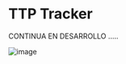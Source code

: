 # TTP Tracker
CONTINUA EN DESARROLLO .....

![image](https://github.com/ferhs343/intrudeX/assets/114626248/398142e7-8903-4e73-b9bd-c6dbc3a4bba2)










